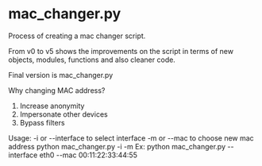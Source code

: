 # mac_changer.py

Process of creating a mac changer script.

From v0 to v5 shows the improvements on the script in terms of new objects, modules, functions and also cleaner code.

Final version is mac_changer.py

Why changing MAC address?
1) Increase anonymity
2) Impersonate other devices
3) Bypass filters

Usage:
  -i or --interface to select interface
  -m or --mac to choose new mac address
  python mac_changer.py -i <interface> -m <new mac>
  Ex: python mac_changer.py --interface eth0 --mac 00:11:22:33:44:55
  
